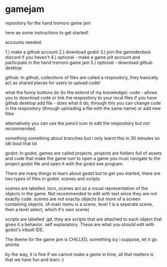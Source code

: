 # gamejam

repository for the hand tremors game jam

here ae some instructions to get started!

accounts needed:

1.) make a github account
2.) download godot
3.) join the gamedevbois discord if you haven't
4.) optional - make a game jolt account and participate in the hand tremors game jam
5.) optional - download github desktop

github:
In github, collections of files are called a respository, they basically act as shared places for users to upload code!

what the funny buttons do (to the extend of my knowledge):
code - allows you to download code or link the respository to your local files if you have github desktop
add file - does what it do, through this you can change code in the respository (through uploading a file with the same name) or add new files

alternatively you can use the pencil icon to edit the respository but not recommended.

something something about branches but i only learnt this in 30 minutes so idk bout that lol

godot:
In godot, games are called projects. projects are folders full of assets and code that make the game run!
to open a game you must navigate to the project.godot file and open it with the godot exe program.

There are many things to learn about godot but to get you started, there are two types of files in godot: scenes and scripts

scenes are labelled .tscn, scenes act as a visual representation of the objects in the game.
Not recommended to edit with text since they are not exactly code. 
scenes are not exactly objects but more of a screen containing objects. (A main menu is a scene, level 1 is a seperate scene, then a level select, which it's own scene)

scripts are labelled .gd, they are scripts that are attached to each object that gives it a behavior. self explanatory. These are what you should edit with godot's inbuilt IDE.

The theme for the game jam is CHILLED, something icy i suppose, let it go amirite

by the way, it is fine if we cannot make a game in time, all that matters is that we have fun and learn :)

